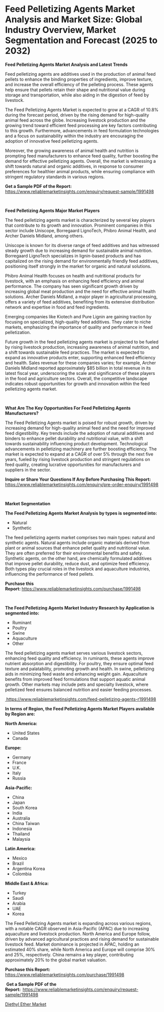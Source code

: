 <p><h1>Feed Pelletizing Agents Market Analysis and Market Size: Global Industry Overview, Market Segmentation and Forecast (2025 to 2032)</h1></p><p><strong>Feed Pelletizing Agents Market Analysis and Latest Trends</strong></p>
<p><p>Feed pelletizing agents are additives used in the production of animal feed pellets to enhance the binding properties of ingredients, improve texture, and increase the overall efficiency of the pelleting process. These agents help ensure that pellets retain their shape and nutritional value during storage and transportation, while also aiding in the digestion of feed by livestock.</p><p>The Feed Pelletizing Agents Market is expected to grow at a CAGR of 10.8% during the forecast period, driven by the rising demand for high-quality animal feed across the globe. Increasing livestock production and the growing trend toward efficient feed processing are key factors contributing to this growth. Furthermore, advancements in feed formulation technologies and a focus on sustainability within the industry are encouraging the adoption of innovative feed pelletizing agents. </p><p>Moreover, the growing awareness of animal health and nutrition is prompting feed manufacturers to enhance feed quality, further boosting the demand for effective pelletizing agents. Overall, the market is witnessing a shift towards natural and organic additives, in response to consumer preferences for healthier animal products, while ensuring compliance with stringent regulatory standards in various regions.</p></p>
<p><strong>Get a Sample PDF of the Report:&nbsp;</strong> <a href="https://www.reliablemarketinsights.com/enquiry/request-sample/1991498?utm_campaign=2669&utm_medium=2&utm_source=Github&utm_content=ia&utm_term=31032025&utm_id=feed-pelletizing-agents">https://www.reliablemarketinsights.com/enquiry/request-sample/1991498</a></p>
<p>&nbsp;</p>
<p><strong>Feed Pelletizing Agents Major Market Players</strong></p>
<p><p>The feed pelletizing agents market is characterized by several key players that contribute to its growth and innovation. Prominent companies in this sector include Uniscope, Borregaard LignoTech, Phibro Animal Health, and Archer Daniels Midland, among others.</p><p>Uniscope is known for its diverse range of feed additives and has witnessed steady growth due to increasing demand for sustainable animal nutrition. Borregaard LignoTech specializes in lignin-based products and has capitalized on the rising demand for environmentally friendly feed additives, positioning itself strongly in the market for organic and natural solutions.</p><p>Phibro Animal Health focuses on health and nutritional products for livestock, with an emphasis on enhancing feed efficiency and animal performance. The company has seen significant growth driven by increasing global meat production and the need for effective animal health solutions. Archer Daniels Midland, a major player in agricultural processing, offers a variety of feed additives, benefiting from its extensive distribution network and expertise in food and feed ingredients.</p><p>Emerging companies like Kiotech and Pure Lignin are gaining traction by focusing on specialized, high-quality feed additives. They cater to niche markets, emphasizing the importance of quality and performance in feed pelletization.</p><p>Future growth in the feed pelletizing agents market is projected to be fueled by rising livestock production, increasing awareness of animal nutrition, and a shift towards sustainable feed practices. The market is expected to expand as innovative products enter, supporting enhanced feed efficiency and health. Sales revenue for these companies varies; for example, Archer Daniels Midland reported approximately $85 billion in total revenue in its latest fiscal year, underscoring the scale and significance of these players in the food and agriculture sectors. Overall, the competitive landscape indicates robust opportunities for growth and innovation within the feed pelletizing agents market.</p></p>
<p>&nbsp;</p>
<p><strong>What Are The Key Opportunities For Feed Pelletizing Agents Manufacturers?</strong></p>
<p><p>The Feed Pelletizing Agents market is poised for robust growth, driven by increasing demand for high-quality animal feed and the need for improved feed digestibility. Key trends include the adoption of natural additives and binders to enhance pellet durability and nutritional value, with a shift towards sustainability influencing product development. Technological advancements in pelletizing machinery are further boosting efficiency. The market is expected to expand at a CAGR of over 5% through the next five years, fueled by rising livestock production and stringent regulations on feed quality, creating lucrative opportunities for manufacturers and suppliers in the sector.</p></p>
<p><strong>Inquire or Share Your Questions If Any Before Purchasing This Report:</strong> <a href="https://www.reliablemarketinsights.com/enquiry/pre-order-enquiry/1991498?utm_campaign=2669&utm_medium=2&utm_source=Github&utm_content=ia&utm_term=31032025&utm_id=feed-pelletizing-agents">https://www.reliablemarketinsights.com/enquiry/pre-order-enquiry/1991498</a></p>
<p>&nbsp;</p>
<p><strong>Market Segmentation</strong></p>
<p><strong>The Feed Pelletizing Agents Market Analysis by types is segmented into:</strong></p>
<p><ul><li>Natural</li><li>Synthetic</li></ul></p>
<p><p>The feed pelletizing agents market comprises two main types: natural and synthetic agents. Natural agents include organic materials derived from plant or animal sources that enhance pellet quality and nutritional value. They are often preferred for their environmental benefits and safety. Synthetic agents, on the other hand, are chemically formulated additives that improve pellet durability, reduce dust, and optimize feed efficiency. Both types play crucial roles in the livestock and aquaculture industries, influencing the performance of feed pellets.</p></p>
<p><strong>Purchase this Report:&nbsp;</strong><a href="https://www.reliablemarketinsights.com/purchase/1991498?utm_campaign=2669&utm_medium=2&utm_source=Github&utm_content=ia&utm_term=31032025&utm_id=feed-pelletizing-agents">https://www.reliablemarketinsights.com/purchase/1991498</a></p>
<p>&nbsp;</p>
<p><strong>The Feed Pelletizing Agents Market Industry Research by Application is segmented into:</strong></p>
<p><ul><li>Ruminant</li><li>Poultry</li><li>Swine</li><li>Aquaculture</li><li>Other</li></ul></p>
<p><p>The feed pelletizing agents market serves various livestock sectors, enhancing feed quality and efficiency. In ruminants, these agents improve nutrient absorption and digestibility. For poultry, they ensure optimal feed texture and palatability, promoting growth and health. In swine, pelletizing aids in minimizing feed waste and enhancing weight gain. Aquaculture benefits from improved feed formulations that support aquatic animal growth. Other markets may include pets and specialty livestock, where pelletized feed ensures balanced nutrition and easier feeding processes.</p></p>
<p><a href="https://www.reliablemarketinsights.com/feed-pelletizing-agents-r1991498?utm_campaign=2669&utm_medium=2&utm_source=Github&utm_content=ia&utm_term=31032025&utm_id=feed-pelletizing-agents">&nbsp;https://www.reliablemarketinsights.com/feed-pelletizing-agents-r1991498</a></p>
<p><strong>In terms of Region, the Feed Pelletizing Agents Market Players available by Region are:</strong></p>
<p>
    <p> <strong> North America: </strong>
        <ul>
            <li>United States</li>
            <li>Canada</li>
        </ul>
        </p> 
    <p> <strong> Europe: </strong>
        <ul>
            <li>Germany</li>
            <li>France</li>
            <li>U.K.</li>
            <li>Italy</li>
            <li>Russia</li>
        </ul>
        </p> 
    <p> <strong> Asia-Pacific: </strong>
        <ul>
            <li>China</li>
            <li>Japan</li>
            <li>South Korea</li>
            <li>India</li>
            <li>Australia</li>
            <li>China Taiwan</li>
            <li>Indonesia</li>
            <li>Thailand</li>
            <li>Malaysia</li>
        </ul>
        </p> 
    <p> <strong> Latin America: </strong>
        <ul>
            <li>Mexico</li>
            <li>Brazil</li>
            <li>Argentina Korea</li>
            <li>Colombia</li>
        </ul>
        </p> 
    <p> <strong> Middle East & Africa: </strong>
        <ul>
            <li>Turkey</li>
            <li>Saudi</li>
            <li>Arabia</li>
            <li>UAE</li>
            <li>Korea</li>
        </ul>
    </p>
    </p>
<p><p>The Feed Pelletizing Agents market is expanding across various regions, with a notable CAGR observed in Asia-Pacific (APAC) due to increasing aquaculture and livestock production. North America and Europe follow, driven by advanced agricultural practices and rising demand for sustainable livestock feed. Market dominance is projected in APAC, holding an estimated 40% share, while North America and Europe will comprise 30% and 25%, respectively. China remains a key player, contributing approximately 20% to the global market valuation.</p></p>
<p><strong>Purchase this Report: </strong><a href="https://www.reliablemarketinsights.com/purchase/1991498?utm_campaign=2669&utm_medium=2&utm_source=Github&utm_content=ia&utm_term=31032025&utm_id=feed-pelletizing-agents">https://www.reliablemarketinsights.com/purchase/1991498</a></p>
<p>&nbsp;<strong>Get a Sample PDF of the Report:&nbsp;&nbsp;</strong><a href="https://www.reliablemarketinsights.com/enquiry/request-sample/1991498?utm_campaign=2669&utm_medium=2&utm_source=Github&utm_content=ia&utm_term=31032025&utm_id=feed-pelletizing-agents">https://www.reliablemarketinsights.com/enquiry/request-sample/1991498</a></p>
<p><strong></strong></p>
<p><p><a href="https://github.com/qetelosooya/Market-Research-Report-List-1/blob/main/diethyl-ether-market.md?utm_campaign=2669&utm_medium=2&utm_source=Github&utm_content=ia&utm_term=31032025&utm_id=feed-pelletizing-agents">Diethyl Ether Market</a></p></p>